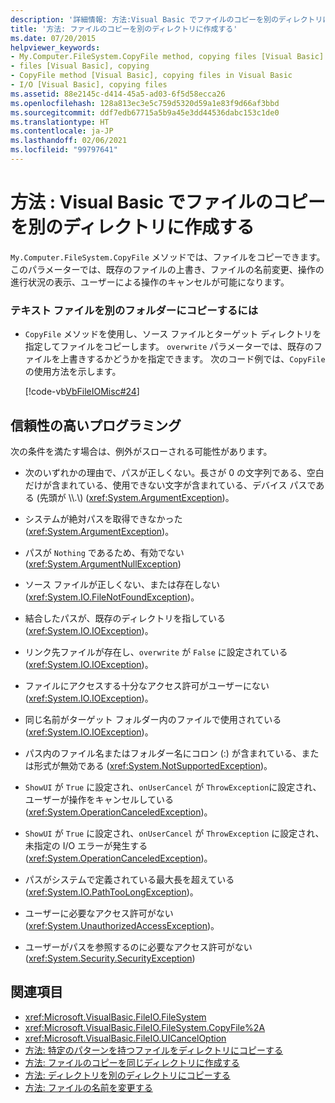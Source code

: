 ```yaml
---
description: '詳細情報: 方法:Visual Basic でファイルのコピーを別のディレクトリに作成する'
title: '方法: ファイルのコピーを別のディレクトリに作成する'
ms.date: 07/20/2015
helpviewer_keywords:
- My.Computer.FileSystem.CopyFile method, copying files [Visual Basic]
- files [Visual Basic], copying
- CopyFile method [Visual Basic], copying files in Visual Basic
- I/O [Visual Basic], copying files
ms.assetid: 88e2145c-d414-45a5-ad03-6f5d58ecca26
ms.openlocfilehash: 128a813ec3e5c759d5320d59a1e83f9d66af3bbd
ms.sourcegitcommit: ddf7edb67715a5b9a45e3dd44536dabc153c1de0
ms.translationtype: HT
ms.contentlocale: ja-JP
ms.lasthandoff: 02/06/2021
ms.locfileid: "99797641"
---
```

# <a name="how-to-create-a-copy-of-a-file-in-a-different-directory-in-visual-basic"></a>方法 : Visual Basic でファイルのコピーを別のディレクトリに作成する

`My.Computer.FileSystem.CopyFile` メソッドでは、ファイルをコピーできます。 このパラメーターでは、既存のファイルの上書き、ファイルの名前変更、操作の進行状況の表示、ユーザーによる操作のキャンセルが可能になります。  
  
### <a name="to-copy-a-text-file-to-another-folder"></a>テキスト ファイルを別のフォルダーにコピーするには  
  
- `CopyFile` メソッドを使用し、ソース ファイルとターゲット ディレクトリを指定してファイルをコピーします。 `overwrite` パラメーターでは、既存のファイルを上書きするかどうかを指定できます。 次のコード例では、`CopyFile` の使用方法を示します。  
  
     [!code-vb[VbFileIOMisc#24](~/samples/snippets/visualbasic/VS_Snippets_VBCSharp/VbFileIOMisc/VB/Class1.vb#24)]  
  
## <a name="robust-programming"></a>信頼性の高いプログラミング  

 次の条件を満たす場合は、例外がスローされる可能性があります。  
  
- 次のいずれかの理由で、パスが正しくない。長さが 0 の文字列である、空白だけが含まれている、使用できない文字が含まれている、デバイス パスである (先頭が \\\\.\\) (<xref:System.ArgumentException>)。  
  
- システムが絶対パスを取得できなかった (<xref:System.ArgumentException>)。  
  
- パスが `Nothing` であるため、有効でない (<xref:System.ArgumentNullException>)  
  
- ソース ファイルが正しくない、または存在しない (<xref:System.IO.FileNotFoundException>)。  
  
- 結合したパスが、既存のディレクトリを指している (<xref:System.IO.IOException>)。  
  
- リンク先ファイルが存在し、`overwrite` が `False` に設定されている (<xref:System.IO.IOException>)。  
  
- ファイルにアクセスする十分なアクセス許可がユーザーにない (<xref:System.IO.IOException>)。  
  
- 同じ名前がターゲット フォルダー内のファイルで使用されている (<xref:System.IO.IOException>)。  
  
- パス内のファイル名またはフォルダー名にコロン (:) が含まれている、または形式が無効である (<xref:System.NotSupportedException>)。  
  
- `ShowUI` が `True` に設定され、`onUserCancel` が `ThrowException`に設定され、ユーザーが操作をキャンセルしている (<xref:System.OperationCanceledException>)。  
  
- `ShowUI` が `True` に設定され、`onUserCancel` が `ThrowException` に設定され、未指定の I/O エラーが発生する (<xref:System.OperationCanceledException>)。  
  
- パスがシステムで定義されている最大長を超えている (<xref:System.IO.PathTooLongException>)。  
  
- ユーザーに必要なアクセス許可がない (<xref:System.UnauthorizedAccessException>)。  
  
- ユーザーがパスを参照するのに必要なアクセス許可がない (<xref:System.Security.SecurityException>)  
  
## <a name="see-also"></a>関連項目

- <xref:Microsoft.VisualBasic.FileIO.FileSystem>
- <xref:Microsoft.VisualBasic.FileIO.FileSystem.CopyFile%2A>
- <xref:Microsoft.VisualBasic.FileIO.UICancelOption>
- [方法: 特定のパターンを持つファイルをディレクトリにコピーする](how-to-copy-files-with-a-specific-pattern-to-a-directory.md)
- [方法: ファイルのコピーを同じディレクトリに作成する](how-to-create-a-copy-of-a-file-in-the-same-directory.md)
- [方法: ディレクトリを別のディレクトリにコピーする](how-to-copy-a-directory-to-another-directory.md)
- [方法: ファイルの名前を変更する](how-to-rename-a-file.md)
